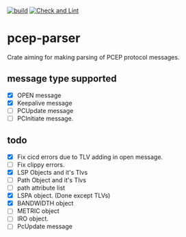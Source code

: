 [![build](https://github.com/saurabh10041998/pcep-parser/actions/workflows/rust.yml/badge.svg)](https://github.com/saurabh10041998/pcep-parser/actions/workflows/rust.yml) [![Check and Lint](https://github.com/saurabh10041998/pcep-parser/actions/workflows/check-and-lint.yml/badge.svg)](https://github.com/saurabh10041998/pcep-parser/actions/workflows/check-and-lint.yml)  
# pcep-parser
Crate aiming for making parsing of PCEP protocol messages.

## message type supported
- [x] OPEN message
- [x] Keepalive message
- [ ] PCUpdate message
- [ ] PCInitiate message. 

## todo
- [x] Fix cicd errors due to TLV adding in open message.
- [ ] Fix clippy errors.
- [x] LSP Objects and it's Tlvs
- [ ] Path Object and it's Tlvs
- [ ] path attribute list
- [x] LSPA object. (Done except TLVs)
- [x] BANDWIDTH object
- [ ] METRIC object
- [ ] IRO object. 
- [ ] PcUpdate message
